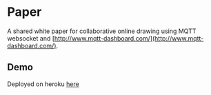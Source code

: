 # Paper

A shared white paper for collaborative online drawing using MQTT websocket and [http://www.mqtt-dashboard.com/](http://www.mqtt-dashboard.com/).

## Demo

Deployed on heroku [here](http://paper.heron.me/)

